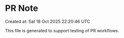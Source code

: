 # PR Note

Created at: Sat 18 Oct 2025 22:20:46 UTC

This file is generated to support testing of PR workflows.
